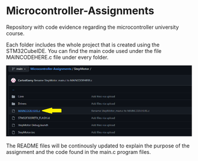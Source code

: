 # Microcontroller-Assignments
Repository with code evidence regarding the microcontroller university course.

Each folder includes the whole project that is created using the STM32CubeIDE. You can find the main code used under the file MAINCODEHERE.c file under every folder.

![maincode](https://github.com/CarlosKiamy/Microcontroller-Assignments/blob/main/img/maincodehere.png)

The README files will be continously updated to explain the purpose of the assignment and the code found in the main.c program files.
